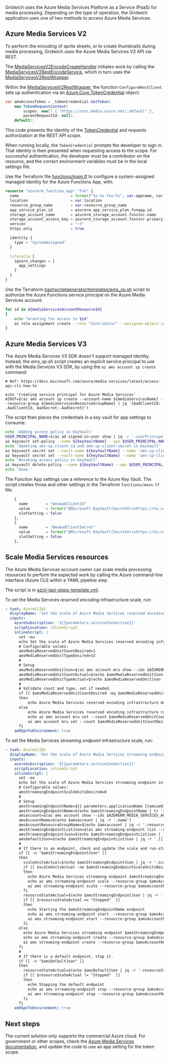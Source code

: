 


Gridwich uses the Azure Media Services Platform as a Service (PaaS) for media processing. Depending on the type of operation, the Gridwich application uses one of two methods to access Azure Media Services.

## Azure Media Services V2

To perform the encoding of sprite sheets, or to create thumbnails during media processing, Gridwich uses the Azure Media Services V2 API via REST.

The [MediaServicesV2EncodeCreateHandler](https://github.com/mspnp/gridwich/blob/main/src/Gridwich.SagaParticipants.Encode.MediaServicesV2/src/EventGridHandlers/MediaServicesV2EncodeCreateHandler.cs) initiates work by calling the [MediaServicesV2RestEncodeService](https://github.com/mspnp/gridwich/blob/main/src/Gridwich.SagaParticipants.Encode.MediaServicesV2/src/Services/MediaServicesV2RestEncodeService.cs), which in turn uses the [MediaServicesV2RestWrapper](https://github.com/mspnp/gridwich/blob/main/src/Gridwich.SagaParticipants.Encode.MediaServicesV2/src/Services/MediaServicesV2RestWrapper.cs).

Within the [MediaServicesV2RestWrapper](https://github.com/mspnp/gridwich/blob/main/src/Gridwich.SagaParticipants.Encode.MediaServicesV2/src/Services/MediaServicesV2RestWrapper.cs), the function `ConfigureRestClient` sets up authentication via an [Azure.Core.TokenCredential](/dotnet/api/azure.identity.defaultazurecredential) object:

```csharp
var amsAccessToken = _tokenCredential.GetToken(
    new TokenRequestContext(
        scopes: new[] { "https://rest.media.azure.net/.default" },
        parentRequestId: null),
    default);
```

This code presents the identity of the [TokenCredential](/dotnet/api/azure.identity.interactivebrowsercredential) and requests authorization at the REST API scope.

When running locally, the `TokenCredential` prompts the developer to sign in. That identity is then presented when requesting access to the scope. For successful authentication, the developer must be a contributor on the resource, and the correct environment variables must be in the local settings file.

Use the Terraform file [functions/main.tf](https://github.com/mspnp/gridwich/blob/main/infrastructure/terraform/functions/main.tf) to configure a system-assigned managed identity for the Azure Functions App, with:

```terraform
resource "azurerm_function_app" "fxn" {
  name                       = format("%s-%s-fxn-%s", var.appname, var.domainprefix, var.environment)
  location                   = var.location
  resource_group_name        = var.resource_group_name
  app_service_plan_id        = azurerm_app_service_plan.fxnapp.id
  storage_account_name       = azurerm_storage_account.fxnstor.name
  storage_account_access_key = azurerm_storage_account.fxnstor.primary_access_key
  version                    = "~3"
  https_only                 = true

  identity {
    type = "SystemAssigned"
  }

  lifecycle {
    ignore_changes = [
      app_settings
    ]
  }
}
```

Use the Terraform [bashscriptgenerator/templates/ams_sp.sh](https://github.com/mspnp/gridwich/blob/main/infrastructure/terraform/bashscriptgenerator/templates/ams_sp.sh) script to authorize the Azure Functions service principal on the Azure Media Services account:

```bash
for id in ${mediaServicesAccountResourceId}
{
    echo "Granting fxn access to $id"
    az role assignment create --role "Contributor" --assignee-object-id ${functionPrincipalId} --scope $id
}
```

## Azure Media Services V3

The Azure Media Services V3 SDK doesn't support managed identity. Instead, the *ams_sp.sh* script creates an explicit service principal to use with the Media Services V3 SDK, by using the `az ams account sp create` command:

```azurecli
# Ref: https://docs.microsoft.com/azure/media-services/latest/access-api-cli-how-to

echo 'Creating service principal for Azure Media Services'
AZOUT=$(az ams account sp create --account-name ${mediaServicesName} --resource-group ${mediaServicesResourceGroupName} | jq '{AadClientId: .AadClientId, AadSecret:.AadSecret}')
```

The script then places the credentials in a key vault for app settings to consume:

```bash
echo 'Adding access policy in KeyVault'
USER_PRINCIPAL_NAME=$(az ad signed-in-user show | jq -r '.userPrincipalName')
az keyvault set-policy --name ${keyVaultName} --upn $USER_PRINCIPAL_NAME --secret-permissions set get list delete > /dev/null
echo 'Updating ams-sp-client-id and ams-sp-client-secret in KeyVault'
az keyvault secret set --vault-name ${keyVaultName} --name 'ams-sp-client-id' --value $(echo $AZOUT | jq -r '.AadClientId') > /dev/null
az keyvault secret set --vault-name ${keyVaultName} --name 'ams-sp-client-secret' --value $(echo $AZOUT | jq -r '.AadSecret')  > /dev/null
echo 'Revoking access policy in KeyVault'
az keyvault delete-policy --name ${keyVaultName} --upn $USER_PRINCIPAL_NAME > /dev/null
echo 'Done.'
```

The Function App settings use a reference to the Azure Key Vault. The script creates those and other settings in the Terraform `functions/main.tf` file:

```terraform
    {
      name        = "AmsAadClientId"
      value       = format("@Microsoft.KeyVault(SecretUri=https://%s.vault.azure.net/secrets/%s/)", var.key_vault_name, "ams-sp-client-id")
      slotSetting = false
    },
    {
      name        = "AmsAadClientSecret"
      value       = format("@Microsoft.KeyVault(SecretUri=https://%s.vault.azure.net/secrets/%s/)", var.key_vault_name, "ams-sp-client-secret")
      slotSetting = false
    },
```

## Scale Media Services resources

The Azure Media Services account owner can scale media processing resources to perform the expected work by calling the Azure command-line interface (Azure CLI) within a YAML pipeline step.

The script is in [azcli-last-steps-template.yml](https://github.com/mspnp/gridwich/blob/main/infrastructure/azure-pipelines/templates/steps/azcli-last-steps-template.yml).

To set the Media Services *reserved encoding* infrastructure scale, run:

```yaml
- task: AzureCLI@1
  displayName: 'Set the scale of Azure Media Services reserved encoding infrastructure.'
  inputs:
    azureSubscription: '${{parameters.serviceConnection}}'
    scriptLocation: inlineScript
    inlineScript: |
      set -eu
      echo Set the scale of Azure Media Services reserved encoding infrastructure for $AZURERM_MEDIA_SERVICES_ACCOUNT_RESOURCE_ID
      # Configurable values:
      amsMediaReservedUnitCountDesired=1
      amsMediaReservedUnitTypeDesired=S3
      #
      # Setup
      amsMediaReservedUnitJson=$(az ams account mru show --ids $AZURERM_MEDIA_SERVICES_ACCOUNT_RESOURCE_ID)
      amsMediaReservedUnitCountActual=$(echo $amsMediaReservedUnitJson | jq -r '.count')
      amsMediaReservedUnitTypeActual=$(echo $amsMediaReservedUnitJson | jq -r '.type')
      #
      # Validate count and type, set if needed.
      if [[ $amsMediaReservedUnitCountDesired -eq $amsMediaReservedUnitCountActual && $amsMediaReservedUnitTypeDesired == $amsMediaReservedUnitTypeActual ]]
      then
          echo Azure Media Services reserved encoding infrastructure does not required scaling, $AZURERM_MEDIA_SERVICES_ACCOUNT_RESOURCE_ID.
      else
          echo Azure Media Services reserved encoding infrastructure requires scaling from $amsMediaReservedUnitCountActual to $amsMediaReservedUnitCountDesired and/or $amsMediaReservedUnitTypeDesired to $amsMediaReservedUnitTypeActual.
          echo az ams account mru set --count $amsMediaReservedUnitCountDesired --type $amsMediaReservedUnitTypeDesired --ids $AZURERM_MEDIA_SERVICES_ACCOUNT_RESOURCE_ID
          az ams account mru set --count $amsMediaReservedUnitCountDesired --type $amsMediaReservedUnitTypeDesired --ids $AZURERM_MEDIA_SERVICES_ACCOUNT_RESOURCE_ID
      fi
    addSpnToEnvironment: true
```

To set the Media Services *streaming endpoint* infrastructure scale, run:

```yaml
- task: AzureCLI@1
  displayName: 'Set the scale of Azure Media Services streaming endpoint infrastructure.'
  inputs:
    azureSubscription: '${{parameters.serviceConnection}}'
    scriptLocation: inlineScript
    inlineScript: |
      set -eu
      echo Set the scale of Azure Media Services streaming endpoint infrastructure for $AZURERM_MEDIA_SERVICES_ACCOUNT_RESOURCE_ID
      # Configurable values:
      amsStreamingEndpointScaleUnitsDesired=0
      #
      # Setup
      amsStreamingEndpointName=${{ parameters.applicationName }}amsse01${{ parameters.environment }}
      amsStreamingEndpointName=$(echo $amsStreamingEndpointName | tr '[:upper:]' '[:lower:]')
      amsaccount=$(az ams account show --ids $AZURERM_MEDIA_SERVICES_ACCOUNT_RESOURCE_ID)
      amsAccountName=$(echo $amsaccount | jq -r '.name')
      amsAccountResourceGroupName=$(echo $amsaccount | jq -r '.resourceGroup')
      amsStreamingEndpointListJson=$(az ams streaming-endpoint list --resource-group $amsAccountResourceGroupName --account-name $amsAccountName)
      amsStreamingEndpointJson=$(echo $amsStreamingEndpointListJson | jq --arg amssename $amsStreamingEndpointName -r '.[] | select(.name == $amssename)')
      amsDefaultJson=$(echo $amsStreamingEndpointListJson | jq -r '.[] | select(.name == "default")')
      #
      # If there is an endpoint, check and update the scale and run-state, otherwise create it.
      if [[ -n "$amsStreamingEndpointJson" ]]
      then
        scaleUnitsActual=$(echo $amsStreamingEndpointJson | jq -r '.scaleUnits')
        if [[ $scaleUnitsActual -ne $amsStreamingEndpointScaleUnitsDesired ]]
        then
          echo Azure Media Services streaming endpoint $amsStreamingEndpointName will be scaled
          echo az ams streaming-endpoint scale --resource-group $amsAccountResourceGroupName --account-name $amsAccountName --name $amsStreamingEndpointName --scale-units $amsStreamingEndpointScaleUnitsDesired --no-wait
          az ams streaming-endpoint scale --resource-group $amsAccountResourceGroupName --account-name $amsAccountName --name $amsStreamingEndpointName --scale-units $amsStreamingEndpointScaleUnitsDesired --no-wait
        fi
        resourceStateActual=$(echo $amsStreamingEndpointJson | jq -r '.resourceState')
        if [[ $resourceStateActual == "Stopped"  ]]
        then
          echo Starting the $amsStreamingEndpointName endpoint
          echo az ams streaming-endpoint start --resource-group $amsAccountResourceGroupName --account-name $amsAccountName --name $amsStreamingEndpointName --no-wait
          az ams streaming-endpoint start --resource-group $amsAccountResourceGroupName --account-name $amsAccountName --name $amsStreamingEndpointName --no-wait
        fi
      else
        echo Azure Media Services streaming endpoint $amsStreamingEndpointName will be created
        echo az ams streaming-endpoint create --resource-group $amsAccountResourceGroupName --account-name $amsAccountName --name $amsStreamingEndpointName --auto-start --scale-units $amsStreamingEndpointScaleUnitsDesired --no-wait
        az ams streaming-endpoint create --resource-group $amsAccountResourceGroupName --account-name $amsAccountName --name $amsStreamingEndpointName --auto-start --scale-units $amsStreamingEndpointScaleUnitsDesired --no-wait
      fi
      #
      # If there is a default endpoint, stop it.
      if [[ -n "$amsDefaultJson" ]]
      then
        resourceStateActual=$(echo $amsDefaultJson | jq -r '.resourceState')
        if [[ $resourceStateActual != "Stopped"  ]]
        then
          echo Stopping the default endpoint
          echo az ams streaming-endpoint stop --resource-group $amsAccountResourceGroupName --account-name $amsAccountName --name default --no-wait
          az ams streaming-endpoint stop --resource-group $amsAccountResourceGroupName --account-name $amsAccountName --name default --no-wait
        fi
      fi
    addSpnToEnvironment: true
```

## Next steps

The current solution only supports the commercial Azure cloud. For government or other scopes, check the [Azure Media Services documentation](/azure/media-services/), and update the code to use an app setting for the token scope.

